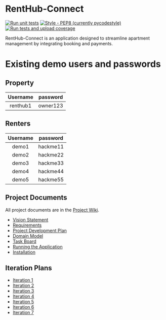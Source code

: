 # RentHub-Connect
[![Run unit tests](https://github.com/Pong50887/RentHub-Connect/actions/workflows/run_unittests.yml/badge.svg)](https://github.com/Pong50887/RentHub-Connect/actions/workflows/run_unittests.yml)
[![Style - PEP8 (currently pycodestyle)](https://github.com/Pong50887/RentHub-Connect/actions/workflows/style.yml/badge.svg)](https://github.com/Pong50887/RentHub-Connect/actions/workflows/style.yml)
[![Run tests and upload coverage](https://github.com/Pong50887/RentHub-Connect/actions/workflows/test-coverage.yml/badge.svg)](https://github.com/Pong50887/RentHub-Connect/actions/workflows/test-coverage.yml)

RentHub-Connect is an application designed to streamline apartment management by integrating booking and payments. 

# Existing demo users and passwords <br>

## Property
|    Username     |    password     |
|:---------------:|:---------------:|
|    renthub1     |    owner123     |

## Renters
|    Username     |    password     |
|:---------------:|:---------------:|
|      demo1      |    hackme11     |
|      demo2      |    hackme22     |
|      demo3      |    hackme33     |
|      demo4      |    hackme44     |
|      demo5      |    hackme55     |


## Project Documents

All project documents are in the [Project Wiki](../../wiki/Home).

- [Vision Statement](https://docs.google.com/document/d/1Wsx3GNd7tnee5MSvxD7LutaDATKzdYSilZCzCAl7u4g)
- [Requirements](../../wiki/Requirements)
- [Project Development Plan](../../wiki/Project-Development-Plan)
- [Domain Model](../../wiki/Domain-Model)
- [Task Board](https://github.com/users/Pong50887/projects/3/views/1)
- [Running the Application](../../wiki/Running-the-Application)
- [Installation](../../wiki/Installation)

## Iteration Plans
- [Iteration 1](../../wiki/Iteration-1-Plan)
- [Iteration 2](../../wiki/Iteration-2-Plan)
- [Iteration 3](../../wiki/Iteration-3-Plan)
- [Iteration 4](../../wiki/Iteration-4-Plan)
- [Iteration 5](../../wiki/Iteration-5-Plan)
- [Iteration 6](../../wiki/Iteration-6-Plan)
- [Iteration 7](../../wiki/Iteration-7-Plan)
